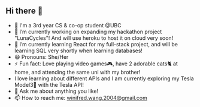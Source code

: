 ## Hi there 👋
- 🧠 I'm a 3rd year CS & co-op student @UBC
- 🔭 I’m currently working on expanding my hackathon project "LunaCycles"! And will use heroku to host it on cloud very soon!
- 🌱 I’m currently learning React for my full-stack project, and will be learning SQL very shortly when learning databases!
- 😄 Pronouns: She/Her
- ⚡ Fun fact: Love playing video games🎮, have 2 adorable cats🐈 at home, and attending the same uni with my brother!
- I love learning about different APIs and I am currently exploring my Tesla Model3🚗 with the Tesla API!
- 💬 Ask me about anything you like! 
- 📫 How to reach me: winifred.wang.2004@gmail.com
